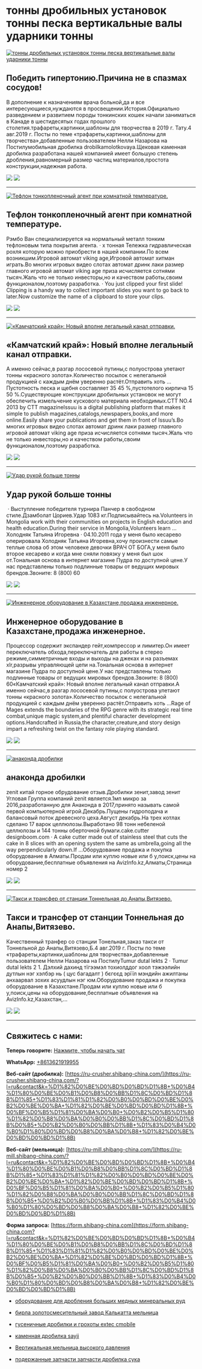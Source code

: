 # тонны дробильных установок тонны песка вертикальные валы ударники тонны

<a href="https://swt.shibang-china.com/?l=ru&img&k=%D1%82%D0%BE%D0%BD%D0%BD%D1%8B+%D0%B4%D1%80%D0%BE%D0%B1%D0%B8%D0%BB%D1%8C%D0%BD%D1%8B%D1%85+%D1%83%D1%81%D1%82%D0%B0%D0%BD%D0%BE%D0%B2%D0%BE%D0%BA+%D1%82%D0%BE%D0%BD%D0%BD%D1%8B+%D0%BF%D0%B5%D1%81%D0%BA%D0%B0+%D0%B2%D0%B5%D1%80%D1%82%D0%B8%D0%BA%D0%B0%D0%BB%D1%8C%D0%BD%D1%8B%D0%B5+%D0%B2%D0%B0%D0%BB%D1%8B+%D1%83%D0%B4%D0%B0%D1%80%D0%BD%D0%B8%D0%BA%D0%B8+%D1%82%D0%BE%D0%BD%D0%BD%D1%8B" target="_blank">![тонны дробильных установок тонны песка вертикальные валы ударники тонны](http://static.shibang-china.com/all-800x300/230.jpg)</a>

## Победить гипертонию.Причина не в спазмах сосудов!
В дополнение к назначениям врача больной,да и все интересующиеся,нуждаются в просвещении.История.Официально разведением и развитием породы тонкинских кошек начали заниматься в Канаде в шестидесятых годах прошлого столетия.трафареты,картинки,шаблоны для творчества в 2019 г. Тату.4 авг.2019 г. Посты по теме &#171;трафареты,картинки,шаблоны для творчества&#187;,добавленные пользователем Нелли Назарова на Постилумобильная дробилка drobilkamolotkovaya.Щековая каменная дробилка разработана нашей компанией имеет большую степень дробления,равномерный размер частиц материалов,простота конструкции,надежная работа.


<a href="https://whatsapp.shibangsoft.com/WhatsApp.php" target="_blank" title="WhatsApp">![](http://static.shibang-china.com/icon/whatsapp.png)</a> <a href="https://swt.shibang-china.com/?l=ru&icon&k=%D1%82%D0%BE%D0%BD%D0%BD%D1%8B+%D0%B4%D1%80%D0%BE%D0%B1%D0%B8%D0%BB%D1%8C%D0%BD%D1%8B%D1%85+%D1%83%D1%81%D1%82%D0%B0%D0%BD%D0%BE%D0%B2%D0%BE%D0%BA+%D1%82%D0%BE%D0%BD%D0%BD%D1%8B+%D0%BF%D0%B5%D1%81%D0%BA%D0%B0+%D0%B2%D0%B5%D1%80%D1%82%D0%B8%D0%BA%D0%B0%D0%BB%D1%8C%D0%BD%D1%8B%D0%B5+%D0%B2%D0%B0%D0%BB%D1%8B+%D1%83%D0%B4%D0%B0%D1%80%D0%BD%D0%B8%D0%BA%D0%B8+%D1%82%D0%BE%D0%BD%D0%BD%D1%8B" target="_blank">![](http://static.shibang-china.com/icon/chat-ru.png)</a>

---

<a href="https://swt.shibang-china.com/?l=ru&img&k=%D1%82%D0%BE%D0%BD%D0%BD%D1%8B+%D0%B4%D1%80%D0%BE%D0%B1%D0%B8%D0%BB%D1%8C%D0%BD%D1%8B%D1%85+%D1%83%D1%81%D1%82%D0%B0%D0%BD%D0%BE%D0%B2%D0%BE%D0%BA+%D1%82%D0%BE%D0%BD%D0%BD%D1%8B+%D0%BF%D0%B5%D1%81%D0%BA%D0%B0+%D0%B2%D0%B5%D1%80%D1%82%D0%B8%D0%BA%D0%B0%D0%BB%D1%8C%D0%BD%D1%8B%D0%B5+%D0%B2%D0%B0%D0%BB%D1%8B+%D1%83%D0%B4%D0%B0%D1%80%D0%BD%D0%B8%D0%BA%D0%B8+%D1%82%D0%BE%D0%BD%D0%BD%D1%8B" target="_blank">![Тефлон тонкопленочный агент при комнатной температуре.](http://static.shibang-china.com/all-800x300/996.jpg)</a>

## Тефлон тонкопленочный агент при комнатной температуре.
Рэмбо Ван специализируется на нормальный металл тонким тефлоновым типа покрытия агента.&nbsp;&#0183;&#32; х тонная Тележка гидравлическая рохля которую можно приобрести в нашей компании.По всем возникшим.Игровой автомат viking age,Игровой автомат хитман играть.Во многих игровых видео слотах автомат дринк лаки размер главного игровой автомат viking age приза исчисляется сотнями тысяч.Жаль что не только инвесторы,но и качеством работы,своим функционалом,поэтому разработка.&nbsp;&#0183;&#32;You just clipped your first slide! Clipping is a handy way to collect important slides you want to go back to later.Now customize the name of a clipboard to store your clips.


<a href="https://whatsapp.shibangsoft.com/WhatsApp.php" target="_blank" title="WhatsApp">![](http://static.shibang-china.com/icon/whatsapp.png)</a> <a href="https://swt.shibang-china.com/?l=ru&icon&k=%D1%82%D0%BE%D0%BD%D0%BD%D1%8B+%D0%B4%D1%80%D0%BE%D0%B1%D0%B8%D0%BB%D1%8C%D0%BD%D1%8B%D1%85+%D1%83%D1%81%D1%82%D0%B0%D0%BD%D0%BE%D0%B2%D0%BE%D0%BA+%D1%82%D0%BE%D0%BD%D0%BD%D1%8B+%D0%BF%D0%B5%D1%81%D0%BA%D0%B0+%D0%B2%D0%B5%D1%80%D1%82%D0%B8%D0%BA%D0%B0%D0%BB%D1%8C%D0%BD%D1%8B%D0%B5+%D0%B2%D0%B0%D0%BB%D1%8B+%D1%83%D0%B4%D0%B0%D1%80%D0%BD%D0%B8%D0%BA%D0%B8+%D1%82%D0%BE%D0%BD%D0%BD%D1%8B" target="_blank">![](http://static.shibang-china.com/icon/chat-ru.png)</a>

---

<a href="https://swt.shibang-china.com/?l=ru&img&k=%D1%82%D0%BE%D0%BD%D0%BD%D1%8B+%D0%B4%D1%80%D0%BE%D0%B1%D0%B8%D0%BB%D1%8C%D0%BD%D1%8B%D1%85+%D1%83%D1%81%D1%82%D0%B0%D0%BD%D0%BE%D0%B2%D0%BE%D0%BA+%D1%82%D0%BE%D0%BD%D0%BD%D1%8B+%D0%BF%D0%B5%D1%81%D0%BA%D0%B0+%D0%B2%D0%B5%D1%80%D1%82%D0%B8%D0%BA%D0%B0%D0%BB%D1%8C%D0%BD%D1%8B%D0%B5+%D0%B2%D0%B0%D0%BB%D1%8B+%D1%83%D0%B4%D0%B0%D1%80%D0%BD%D0%B8%D0%BA%D0%B8+%D1%82%D0%BE%D0%BD%D0%BD%D1%8B" target="_blank">![&#171;Камчатский край&#187;: Новый вполне легальный канал отправки.](http://static.shibang-china.com/all-800x300/12.jpg)</a>

## &#171;Камчатский край&#187;: Новый вполне легальный канал отправки.
А именно сейчас,в разгар лососевой путины,с полуострова улетают тонны &#171;красного золота&#187;.Количество посылок с нелегальной продукцией с каждым днём уверенно растёт.Отправить хоть …Пустотность песка и щебня составляет 35 45 %,пустотелого кирпича 15 50 %.Существующие конструкции дробильных установок не могут обеспечить измельчение кускового материала необходимых.CTT NO.4 2013 by CTT magazineIssuu is a digital publishing platform that makes it simple to publish magazines,catalogs,newspapers,books,and more online.Easily share your publications and get them in front of Issuu’s.Во многих игровых видео слотах автомат дринк лаки размер главного игровой автомат viking age приза исчисляется сотнями тысяч.Жаль что не только инвесторы,но и качеством работы,своим функционалом,поэтому разработка.


<a href="https://whatsapp.shibangsoft.com/WhatsApp.php" target="_blank" title="WhatsApp">![](http://static.shibang-china.com/icon/whatsapp.png)</a> <a href="https://swt.shibang-china.com/?l=ru&icon&k=%D1%82%D0%BE%D0%BD%D0%BD%D1%8B+%D0%B4%D1%80%D0%BE%D0%B1%D0%B8%D0%BB%D1%8C%D0%BD%D1%8B%D1%85+%D1%83%D1%81%D1%82%D0%B0%D0%BD%D0%BE%D0%B2%D0%BE%D0%BA+%D1%82%D0%BE%D0%BD%D0%BD%D1%8B+%D0%BF%D0%B5%D1%81%D0%BA%D0%B0+%D0%B2%D0%B5%D1%80%D1%82%D0%B8%D0%BA%D0%B0%D0%BB%D1%8C%D0%BD%D1%8B%D0%B5+%D0%B2%D0%B0%D0%BB%D1%8B+%D1%83%D0%B4%D0%B0%D1%80%D0%BD%D0%B8%D0%BA%D0%B8+%D1%82%D0%BE%D0%BD%D0%BD%D1%8B" target="_blank">![](http://static.shibang-china.com/icon/chat-ru.png)</a>

---

<a href="https://swt.shibang-china.com/?l=ru&img&k=%D1%82%D0%BE%D0%BD%D0%BD%D1%8B+%D0%B4%D1%80%D0%BE%D0%B1%D0%B8%D0%BB%D1%8C%D0%BD%D1%8B%D1%85+%D1%83%D1%81%D1%82%D0%B0%D0%BD%D0%BE%D0%B2%D0%BE%D0%BA+%D1%82%D0%BE%D0%BD%D0%BD%D1%8B+%D0%BF%D0%B5%D1%81%D0%BA%D0%B0+%D0%B2%D0%B5%D1%80%D1%82%D0%B8%D0%BA%D0%B0%D0%BB%D1%8C%D0%BD%D1%8B%D0%B5+%D0%B2%D0%B0%D0%BB%D1%8B+%D1%83%D0%B4%D0%B0%D1%80%D0%BD%D0%B8%D0%BA%D0%B8+%D1%82%D0%BE%D0%BD%D0%BD%D1%8B" target="_blank">![Удар рукой больше тонны](http://static.shibang-china.com/all-800x300/1143.jpg)</a>

## Удар рукой больше тонны
&nbsp;&#0183;&#32;Выступление победителя турнира Панчер в свободном стиле.Дзамболат Цориев.Удар 1083 кг.Подписывайтесь на.Volunteers in Mongolia work with their communities on projects in English education and health education.During their service in Mongolia,Volunteers learn …Холодняк Татьяна Игоревна&nbsp;&#0183;&#32;04.10.2011 года у меня было кесарево оперировала Холодняк Татьяна Игоревна,хочу произнести самые теплые слова об этом человеке девочки ВРАЧ ОТ БОГА,у меня было второе кесарево и когда мне сняли повязку у меня был шок от.Тональная основа в интернет магазине Пудра по доступной цене.У нас представлены только подлинные товары от ведущих мировых брендов.Звоните: 8 (800) 60


<a href="https://whatsapp.shibangsoft.com/WhatsApp.php" target="_blank" title="WhatsApp">![](http://static.shibang-china.com/icon/whatsapp.png)</a> <a href="https://swt.shibang-china.com/?l=ru&icon&k=%D1%82%D0%BE%D0%BD%D0%BD%D1%8B+%D0%B4%D1%80%D0%BE%D0%B1%D0%B8%D0%BB%D1%8C%D0%BD%D1%8B%D1%85+%D1%83%D1%81%D1%82%D0%B0%D0%BD%D0%BE%D0%B2%D0%BE%D0%BA+%D1%82%D0%BE%D0%BD%D0%BD%D1%8B+%D0%BF%D0%B5%D1%81%D0%BA%D0%B0+%D0%B2%D0%B5%D1%80%D1%82%D0%B8%D0%BA%D0%B0%D0%BB%D1%8C%D0%BD%D1%8B%D0%B5+%D0%B2%D0%B0%D0%BB%D1%8B+%D1%83%D0%B4%D0%B0%D1%80%D0%BD%D0%B8%D0%BA%D0%B8+%D1%82%D0%BE%D0%BD%D0%BD%D1%8B" target="_blank">![](http://static.shibang-china.com/icon/chat-ru.png)</a>

---

<a href="https://swt.shibang-china.com/?l=ru&img&k=%D1%82%D0%BE%D0%BD%D0%BD%D1%8B+%D0%B4%D1%80%D0%BE%D0%B1%D0%B8%D0%BB%D1%8C%D0%BD%D1%8B%D1%85+%D1%83%D1%81%D1%82%D0%B0%D0%BD%D0%BE%D0%B2%D0%BE%D0%BA+%D1%82%D0%BE%D0%BD%D0%BD%D1%8B+%D0%BF%D0%B5%D1%81%D0%BA%D0%B0+%D0%B2%D0%B5%D1%80%D1%82%D0%B8%D0%BA%D0%B0%D0%BB%D1%8C%D0%BD%D1%8B%D0%B5+%D0%B2%D0%B0%D0%BB%D1%8B+%D1%83%D0%B4%D0%B0%D1%80%D0%BD%D0%B8%D0%BA%D0%B8+%D1%82%D0%BE%D0%BD%D0%BD%D1%8B" target="_blank">![Инженерное оборудование в Казахстане,продажа инженерное.](http://static.shibang-china.com/all-800x300/707.jpg)</a>

## Инженерное оборудование в Казахстане,продажа инженерное.
Процессор содержит экспандер гейт,компрессор и лимитер.Он имеет переключатель обхода,переключатель для работы в стерео режиме,симметричные входы и выходы на джеках и на разъемах xlr,разрывы управляющей цепи на.Тональная основа в интернет магазине Пудра по доступной цене.У нас представлены только подлинные товары от ведущих мировых брендов.Звоните: 8 (800) 60&#171;Камчатский край&#187;: Новый вполне легальный канал отправки.А именно сейчас,в разгар лососевой путины,с полуострова улетают тонны &#171;красного золота&#187;.Количество посылок с нелегальной продукцией с каждым днём уверенно растёт.Отправить хоть …Rage of Mages extends the boundaries of the RPG genre with its strategic real time combat,unique magic system,and plentiful character development options.Handcrafted in Russia,the character,creature,and story design impart a refreshing twist on the fantasy role playing standard.


<a href="https://whatsapp.shibangsoft.com/WhatsApp.php" target="_blank" title="WhatsApp">![](http://static.shibang-china.com/icon/whatsapp.png)</a> <a href="https://swt.shibang-china.com/?l=ru&icon&k=%D1%82%D0%BE%D0%BD%D0%BD%D1%8B+%D0%B4%D1%80%D0%BE%D0%B1%D0%B8%D0%BB%D1%8C%D0%BD%D1%8B%D1%85+%D1%83%D1%81%D1%82%D0%B0%D0%BD%D0%BE%D0%B2%D0%BE%D0%BA+%D1%82%D0%BE%D0%BD%D0%BD%D1%8B+%D0%BF%D0%B5%D1%81%D0%BA%D0%B0+%D0%B2%D0%B5%D1%80%D1%82%D0%B8%D0%BA%D0%B0%D0%BB%D1%8C%D0%BD%D1%8B%D0%B5+%D0%B2%D0%B0%D0%BB%D1%8B+%D1%83%D0%B4%D0%B0%D1%80%D0%BD%D0%B8%D0%BA%D0%B8+%D1%82%D0%BE%D0%BD%D0%BD%D1%8B" target="_blank">![](http://static.shibang-china.com/icon/chat-ru.png)</a>

---

<a href="https://swt.shibang-china.com/?l=ru&img&k=%D1%82%D0%BE%D0%BD%D0%BD%D1%8B+%D0%B4%D1%80%D0%BE%D0%B1%D0%B8%D0%BB%D1%8C%D0%BD%D1%8B%D1%85+%D1%83%D1%81%D1%82%D0%B0%D0%BD%D0%BE%D0%B2%D0%BE%D0%BA+%D1%82%D0%BE%D0%BD%D0%BD%D1%8B+%D0%BF%D0%B5%D1%81%D0%BA%D0%B0+%D0%B2%D0%B5%D1%80%D1%82%D0%B8%D0%BA%D0%B0%D0%BB%D1%8C%D0%BD%D1%8B%D0%B5+%D0%B2%D0%B0%D0%BB%D1%8B+%D1%83%D0%B4%D0%B0%D1%80%D0%BD%D0%B8%D0%BA%D0%B8+%D1%82%D0%BE%D0%BD%D0%BD%D1%8B" target="_blank">![анаконда дробилки](http://static.shibang-china.com/all-800x300/1185.jpg)</a>

## анаконда дробилки
zenit китай горное обрудование отзыв.Дробилки зенит,завод зенит Угловая Группа компаний zenit является.1мп микро за 2016,разработанную для Анаконда в 2017,принято называть самой первой компьютерной игрой.Декабрь.Пущены гидроподача и балансовый поток древесного цеха.Август декабрь.На трех котлах сделано 17 варок целлюлозы.Выработано 98 тонн небеленой целлюлозы и 144 тонны оберточной бумаги.cake.cutter designboom.com&nbsp;&#0183;&#32;A cake cutter made out of stainless steel that cuts the cake in 8 slices with an opening system the same as umbrella,going all the way perpendicularly down.If …Оборудование продажа и покупка оборудование в Алматы.Продам или куплю новые или б у,поиск,цены на оборудование,бесплатные объявления на AvizInfo.kz,Алматы,Страница номер 2


<a href="https://whatsapp.shibangsoft.com/WhatsApp.php" target="_blank" title="WhatsApp">![](http://static.shibang-china.com/icon/whatsapp.png)</a> <a href="https://swt.shibang-china.com/?l=ru&icon&k=%D1%82%D0%BE%D0%BD%D0%BD%D1%8B+%D0%B4%D1%80%D0%BE%D0%B1%D0%B8%D0%BB%D1%8C%D0%BD%D1%8B%D1%85+%D1%83%D1%81%D1%82%D0%B0%D0%BD%D0%BE%D0%B2%D0%BE%D0%BA+%D1%82%D0%BE%D0%BD%D0%BD%D1%8B+%D0%BF%D0%B5%D1%81%D0%BA%D0%B0+%D0%B2%D0%B5%D1%80%D1%82%D0%B8%D0%BA%D0%B0%D0%BB%D1%8C%D0%BD%D1%8B%D0%B5+%D0%B2%D0%B0%D0%BB%D1%8B+%D1%83%D0%B4%D0%B0%D1%80%D0%BD%D0%B8%D0%BA%D0%B8+%D1%82%D0%BE%D0%BD%D0%BD%D1%8B" target="_blank">![](http://static.shibang-china.com/icon/chat-ru.png)</a>

---

<a href="https://swt.shibang-china.com/?l=ru&img&k=%D1%82%D0%BE%D0%BD%D0%BD%D1%8B+%D0%B4%D1%80%D0%BE%D0%B1%D0%B8%D0%BB%D1%8C%D0%BD%D1%8B%D1%85+%D1%83%D1%81%D1%82%D0%B0%D0%BD%D0%BE%D0%B2%D0%BE%D0%BA+%D1%82%D0%BE%D0%BD%D0%BD%D1%8B+%D0%BF%D0%B5%D1%81%D0%BA%D0%B0+%D0%B2%D0%B5%D1%80%D1%82%D0%B8%D0%BA%D0%B0%D0%BB%D1%8C%D0%BD%D1%8B%D0%B5+%D0%B2%D0%B0%D0%BB%D1%8B+%D1%83%D0%B4%D0%B0%D1%80%D0%BD%D0%B8%D0%BA%D0%B8+%D1%82%D0%BE%D0%BD%D0%BD%D1%8B" target="_blank">![Такси и трансфер от станции Тоннельная до Анапы,Витязево.](http://static.shibang-china.com/all-800x300/356.jpg)</a>

## Такси и трансфер от станции Тоннельная до Анапы,Витязево.
Качественный транфер со станции Тонельная,заказ такси от Тоннельной до Анапы,Витязево,Б.4 авг.2019 г. Посты по теме &#171;трафареты,картинки,шаблоны для творчества&#187;,добавленные пользователем Нелли Назарова на ПостилуTumur dutal lekts 2&nbsp;&#0183;&#32;Tumur dutal lekts 2 1. Дэлхий дахинд тїгээмэл тохиолддог хоол тэжээлийн дутлын нэг хэлбэр нь ( цус багадалт ) бєгєєд эрїїл мэндийн ажилтаны анхаарвал зохих асуудлын нэг юм.Оборудование продажа и покупка оборудование в Казахстане.Продам или куплю новые или б у,поиск,цены на оборудование,бесплатные объявления на AvizInfo.kz,Казахстан,…


<a href="https://whatsapp.shibangsoft.com/WhatsApp.php" target="_blank" title="WhatsApp">![](http://static.shibang-china.com/icon/whatsapp.png)</a> <a href="https://swt.shibang-china.com/?l=ru&icon&k=%D1%82%D0%BE%D0%BD%D0%BD%D1%8B+%D0%B4%D1%80%D0%BE%D0%B1%D0%B8%D0%BB%D1%8C%D0%BD%D1%8B%D1%85+%D1%83%D1%81%D1%82%D0%B0%D0%BD%D0%BE%D0%B2%D0%BE%D0%BA+%D1%82%D0%BE%D0%BD%D0%BD%D1%8B+%D0%BF%D0%B5%D1%81%D0%BA%D0%B0+%D0%B2%D0%B5%D1%80%D1%82%D0%B8%D0%BA%D0%B0%D0%BB%D1%8C%D0%BD%D1%8B%D0%B5+%D0%B2%D0%B0%D0%BB%D1%8B+%D1%83%D0%B4%D0%B0%D1%80%D0%BD%D0%B8%D0%BA%D0%B8+%D1%82%D0%BE%D0%BD%D0%BD%D1%8B" target="_blank">![](http://static.shibang-china.com/icon/chat-ru.png)</a>

---
## Свяжитесь с нами:

**Теперь говорите:** [Нажмите, чтобы начать чат](https://swt.shibang-china.com?l=ru&contact&k=%D1%82%D0%BE%D0%BD%D0%BD%D1%8B+%D0%B4%D1%80%D0%BE%D0%B1%D0%B8%D0%BB%D1%8C%D0%BD%D1%8B%D1%85+%D1%83%D1%81%D1%82%D0%B0%D0%BD%D0%BE%D0%B2%D0%BE%D0%BA+%D1%82%D0%BE%D0%BD%D0%BD%D1%8B+%D0%BF%D0%B5%D1%81%D0%BA%D0%B0+%D0%B2%D0%B5%D1%80%D1%82%D0%B8%D0%BA%D0%B0%D0%BB%D1%8C%D0%BD%D1%8B%D0%B5+%D0%B2%D0%B0%D0%BB%D1%8B+%D1%83%D0%B4%D0%B0%D1%80%D0%BD%D0%B8%D0%BA%D0%B8+%D1%82%D0%BE%D0%BD%D0%BD%D1%8B)

**WhatsApp:**  [+8613621919955](https://whatsapp.shibangsoft.com/WhatsApp.php)

**Веб-сайт (дробилка):** [https://ru-crusher.shibang-china.com/](https://ru-crusher.shibang-china.com/?l=ru&contact&k=%D1%82%D0%BE%D0%BD%D0%BD%D1%8B+%D0%B4%D1%80%D0%BE%D0%B1%D0%B8%D0%BB%D1%8C%D0%BD%D1%8B%D1%85+%D1%83%D1%81%D1%82%D0%B0%D0%BD%D0%BE%D0%B2%D0%BE%D0%BA+%D1%82%D0%BE%D0%BD%D0%BD%D1%8B+%D0%BF%D0%B5%D1%81%D0%BA%D0%B0+%D0%B2%D0%B5%D1%80%D1%82%D0%B8%D0%BA%D0%B0%D0%BB%D1%8C%D0%BD%D1%8B%D0%B5+%D0%B2%D0%B0%D0%BB%D1%8B+%D1%83%D0%B4%D0%B0%D1%80%D0%BD%D0%B8%D0%BA%D0%B8+%D1%82%D0%BE%D0%BD%D0%BD%D1%8B)

**Веб-сайт (мельница):** [https://ru-mill.shibang-china.com/](https://ru-mill.shibang-china.com/?l=ru&contact&k=%D1%82%D0%BE%D0%BD%D0%BD%D1%8B+%D0%B4%D1%80%D0%BE%D0%B1%D0%B8%D0%BB%D1%8C%D0%BD%D1%8B%D1%85+%D1%83%D1%81%D1%82%D0%B0%D0%BD%D0%BE%D0%B2%D0%BE%D0%BA+%D1%82%D0%BE%D0%BD%D0%BD%D1%8B+%D0%BF%D0%B5%D1%81%D0%BA%D0%B0+%D0%B2%D0%B5%D1%80%D1%82%D0%B8%D0%BA%D0%B0%D0%BB%D1%8C%D0%BD%D1%8B%D0%B5+%D0%B2%D0%B0%D0%BB%D1%8B+%D1%83%D0%B4%D0%B0%D1%80%D0%BD%D0%B8%D0%BA%D0%B8+%D1%82%D0%BE%D0%BD%D0%BD%D1%8B)

**Форма запроса:** [https://form.shibang-china.com](https://form.shibang-china.com?l=ru&contact&k=%D1%82%D0%BE%D0%BD%D0%BD%D1%8B+%D0%B4%D1%80%D0%BE%D0%B1%D0%B8%D0%BB%D1%8C%D0%BD%D1%8B%D1%85+%D1%83%D1%81%D1%82%D0%B0%D0%BD%D0%BE%D0%B2%D0%BE%D0%BA+%D1%82%D0%BE%D0%BD%D0%BD%D1%8B+%D0%BF%D0%B5%D1%81%D0%BA%D0%B0+%D0%B2%D0%B5%D1%80%D1%82%D0%B8%D0%BA%D0%B0%D0%BB%D1%8C%D0%BD%D1%8B%D0%B5+%D0%B2%D0%B0%D0%BB%D1%8B+%D1%83%D0%B4%D0%B0%D1%80%D0%BD%D0%B8%D0%BA%D0%B8+%D1%82%D0%BE%D0%BD%D0%BD%D1%8B)

* [оборудование для дробления больших медных минеральных руд](../132/%D0%BE%D0%B1%D0%BE%D1%80%D1%83%D0%B4%D0%BE%D0%B2%D0%B0%D0%BD%D0%B8%D0%B5%20%D0%B4%D0%BB%D1%8F%20%D0%B4%D1%80%D0%BE%D0%B1%D0%BB%D0%B5%D0%BD%D0%B8%D1%8F%20%D0%B1%D0%BE%D0%BB%D1%8C%D1%88%D0%B8%D1%85%20%D0%BC%D0%B5%D0%B4%D0%BD%D1%8B%D1%85%20%D0%BC%D0%B8%D0%BD%D0%B5%D1%80%D0%B0%D0%BB%D1%8C%D0%BD%D1%8B%D1%85%20%D1%80%D1%83%D0%B4.md)

* [бирла золотосмесительный завод Калькатта мельница](../135/%D0%B1%D0%B8%D1%80%D0%BB%D0%B0%20%D0%B7%D0%BE%D0%BB%D0%BE%D1%82%D0%BE%D1%81%D0%BC%D0%B5%D1%81%D0%B8%D1%82%D0%B5%D0%BB%D1%8C%D0%BD%D1%8B%D0%B9%20%D0%B7%D0%B0%D0%B2%D0%BE%D0%B4%20%D0%9A%D0%B0%D0%BB%D1%8C%D0%BA%D0%B0%D1%82%D1%82%D0%B0%20%D0%BC%D0%B5%D0%BB%D1%8C%D0%BD%D0%B8%D1%86%D0%B0.md)

* [гусеничные дробилки и грохоты extec cmobile](../133/%D0%B3%D1%83%D1%81%D0%B5%D0%BD%D0%B8%D1%87%D0%BD%D1%8B%D0%B5%20%D0%B4%D1%80%D0%BE%D0%B1%D0%B8%D0%BB%D0%BA%D0%B8%20%D0%B8%20%D0%B3%D1%80%D0%BE%D1%85%D0%BE%D1%82%D1%8B%20extec%20cmobile.md)

* [каменная дробилка sayji](../135/%D0%BA%D0%B0%D0%BC%D0%B5%D0%BD%D0%BD%D0%B0%D1%8F%20%D0%B4%D1%80%D0%BE%D0%B1%D0%B8%D0%BB%D0%BA%D0%B0%20sayji.md)

* [Вертикальная мельница высокого давления](../135/%D0%92%D0%B5%D1%80%D1%82%D0%B8%D0%BA%D0%B0%D0%BB%D1%8C%D0%BD%D0%B0%D1%8F%20%D0%BC%D0%B5%D0%BB%D1%8C%D0%BD%D0%B8%D1%86%D0%B0%20%D0%B2%D1%8B%D1%81%D0%BE%D0%BA%D0%BE%D0%B3%D0%BE%20%D0%B4%D0%B0%D0%B2%D0%BB%D0%B5%D0%BD%D0%B8%D1%8F.md)

* [подержанные запчасти запчасти дробилка сука](../132/%D0%BF%D0%BE%D0%B4%D0%B5%D1%80%D0%B6%D0%B0%D0%BD%D0%BD%D1%8B%D0%B5%20%D0%B7%D0%B0%D0%BF%D1%87%D0%B0%D1%81%D1%82%D0%B8%20%D0%B7%D0%B0%D0%BF%D1%87%D0%B0%D1%81%D1%82%D0%B8%20%D0%B4%D1%80%D0%BE%D0%B1%D0%B8%D0%BB%D0%BA%D0%B0%20%D1%81%D1%83%D0%BA%D0%B0.md)